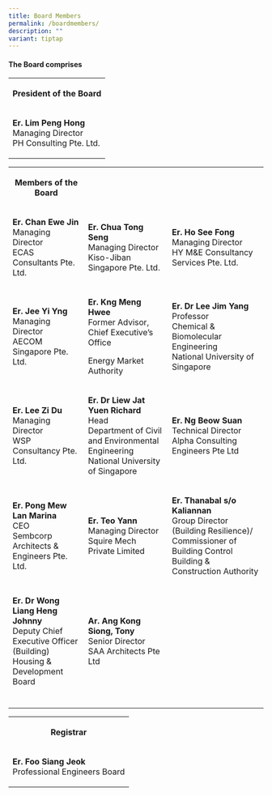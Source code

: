 ```yaml
---
title: Board Members
permalink: /boardmembers/
description: ""
variant: tiptap
---
```

<h4>The Board comprises</h4>
<table style="minWidth: 25px">
<colgroup>
<col>
</colgroup>
<tbody>
<tr>
<th rowspan="1" colspan="1">
<p>President of the Board</p>
</th>
</tr>
<tr>
<td rowspan="1" colspan="1">
<p><strong>Er. Lim Peng Hong</strong> 
<br>Managing Director
<br>PH Consulting Pte. Ltd.</p>
</td>
</tr>
</tbody>
</table>
<table style="minWidth: 75px">
<colgroup>
<col>
<col>
<col>
</colgroup>
<tbody>
<tr>
<th rowspan="1" colspan="1">
<p>Members of the Board</p>
</th>
<th rowspan="1" colspan="1">
<p></p>
</th>
<th rowspan="1" colspan="1">
<p></p>
</th>
</tr>
<tr>
<td rowspan="1" colspan="1">
<p><strong>Er. Chan Ewe Jin</strong> 
<br>Managing Director
<br>ECAS Consultants Pte. Ltd.</p>
</td>
<td rowspan="1" colspan="1">
<p><strong>Er. Chua Tong Seng</strong> 
<br>Managing Director
<br>Kiso-Jiban Singapore Pte. Ltd.</p>
</td>
<td rowspan="1" colspan="1">
<p><strong>Er. Ho See Fong</strong> 
<br>Managing Director
<br>HY M&amp;E Consultancy Services Pte. Ltd.</p>
</td>
</tr>
<tr>
<td rowspan="1" colspan="1">
<p><strong>Er. Jee Yi Yng</strong> 
<br>Managing Director
<br>AECOM Singapore Pte. Ltd.</p>
</td>
<td rowspan="1" colspan="1">
<p><strong>Er. Kng Meng Hwee</strong> 
<br>Former Advisor, Chief Executive’s Office</p>
<p>Energy Market Authority</p>
</td>
<td rowspan="1" colspan="1">
<p><strong>Er. Dr Lee Jim Yang</strong> 
<br>Professor
<br>Chemical &amp; Biomolecular Engineering
<br>National University of Singapore</p>
</td>
</tr>
<tr>
<td rowspan="1" colspan="1">
<p><strong>Er. Lee Zi Du</strong> 
<br>Managing Director
<br>WSP Consultancy Pte. Ltd.</p>
</td>
<td rowspan="1" colspan="1">
<p><strong>Er. Dr Liew Jat Yuen Richard</strong> 
<br>Head
<br>Department of Civil and Environmental Engineering
<br>National University of Singapore</p>
</td>
<td rowspan="1" colspan="1">
<p><strong>Er. Ng Beow Suan</strong> 
<br>Technical Director
<br>Alpha Consulting Engineers Pte Ltd</p>
</td>
</tr>
<tr>
<td rowspan="1" colspan="1">
<p><strong>Er. Pong Mew Lan Marina</strong> 
<br>CEO
<br>Sembcorp Architects &amp; Engineers Pte. Ltd.</p>
</td>
<td rowspan="1" colspan="1">
<p><strong>Er. Teo Yann</strong> 
<br>Managing Director
<br>Squire Mech Private Limited</p>
</td>
<td rowspan="1" colspan="1">
<p><strong>Er. Thanabal s/o Kaliannan</strong> 
<br>Group Director (Building Resilience)/ Commissioner of Building Control
<br>Building &amp; Construction Authority</p>
</td>
</tr>
<tr>
<td rowspan="1" colspan="1">
<p><strong>Er. Dr Wong Liang Heng Johnny</strong> 
<br>Deputy Chief Executive Officer (Building)
<br>Housing &amp; Development Board</p>
</td>
<td rowspan="1" colspan="1">
<p><strong>Ar. Ang Kong Siong, Tony </strong>
<br>Senior Director
<br>SAA Architects Pte Ltd</p>
</td>
<td rowspan="1" colspan="1">
<p></p>
</td>
</tr>
<tr>
<td rowspan="1" colspan="1">
<p></p>
</td>
<td rowspan="1" colspan="1">
<p></p>
</td>
<td rowspan="1" colspan="1">
<p></p>
</td>
</tr>
</tbody>
</table>
<table style="minWidth: 25px">
<colgroup>
<col>
</colgroup>
<tbody>
<tr>
<th rowspan="1" colspan="1">
<p>Registrar</p>
</th>
</tr>
<tr>
<td rowspan="1" colspan="1">
<p><strong>Er. Foo Siang Jeok</strong> 
<br>Professional Engineers Board</p>
</td>
</tr>
</tbody>
</table>
<p></p>
<p></p>